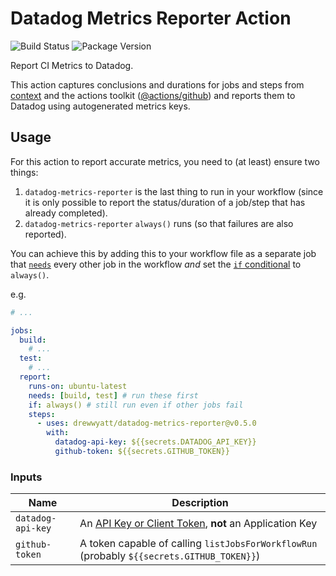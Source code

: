 # Datadog Metrics Reporter Action

![Build Status](https://github.com/drewwyatt/datadog-metrics-reporter/workflows/build-test/badge.svg) ![Package Version](https://img.shields.io/github/package-json/v/drewwyatt/datadog-metrics-reporter)

Report CI Metrics to Datadog.

This action captures conclusions and durations for jobs and steps from [context](https://docs.github.com/en/actions/reference/context-and-expression-syntax-for-github-actions#job-context) and the actions toolkit ([@actions/github](https://github.com/actions/toolkit/tree/main/packages/github)) and reports them to Datadog using autogenerated metrics keys.

## Usage

For this action to report accurate metrics, you need to (at least) ensure two things:

1. `datadog-metrics-reporter` is the last thing to run in your workflow (since it is only possible to report the status/duration of a job/step that has already completed).
2. `datadog-metrics-reporter` `always()` runs (so that failures are also reported).

You can achieve this by adding this to your workflow file as a separate job that [`needs`](https://docs.github.com/en/actions/reference/workflow-syntax-for-github-actions#jobsjob_idneeds) every other job in the workflow _and_ set the [`if` conditional](https://docs.github.com/en/actions/reference/workflow-syntax-for-github-actions#jobsjob_idif) to `always()`.

e.g.

```yml
# ...

jobs:
  build:
    # ...
  test:
    # ...
  report:
    runs-on: ubuntu-latest
    needs: [build, test] # run these first
    if: always() # still run even if other jobs fail
    steps:
      - uses: drewwyatt/datadog-metrics-reporter@v0.5.0
        with:
          datadog-api-key: ${{secrets.DATADOG_API_KEY}}
          github-token: ${{secrets.GITHUB_TOKEN}}
```

### Inputs

| Name              | Description                                                                                                                         |
| ----------------- | ----------------------------------------------------------------------------------------------------------------------------------- |
| `datadog-api-key` | An [API Key or Client Token](https://docs.datadoghq.com/account_management/api-app-keys/#client-tokens), **not** an Application Key |
| `github-token`    | A token capable of calling `listJobsForWorkflowRun` (probably `${{secrets.GITHUB_TOKEN}}`)                                          |
